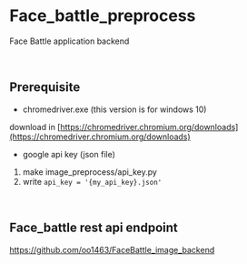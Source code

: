 
# Face_battle_preprocess
Face Battle application backend

<br>

## Prerequisite

- chromedriver.exe (this version is for windows 10)

download in [https://chromedriver.chromium.org/downloads](https://chromedriver.chromium.org/downloads)

- google api key (json file)

1. make image_preprocess/api_key.py
2. write `api_key = '{my_api_key}.json'`

<br>

## Face_battle rest api endpoint
https://github.com/oo1463/FaceBattle_image_backend
